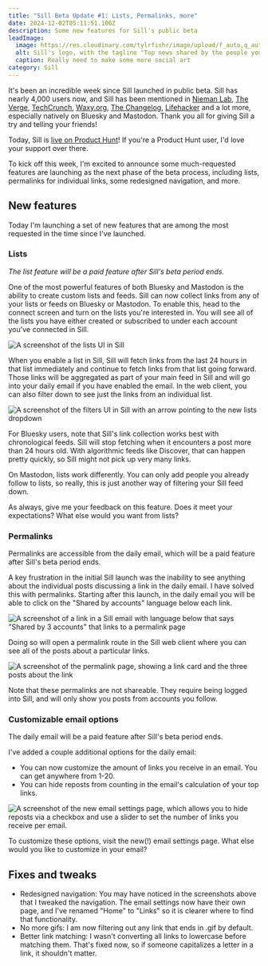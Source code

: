 ```yaml
---
title: "Sill Beta Update #1: Lists, Permalinks, more"
date: 2024-12-02T05:11:51.106Z
description: Some new features for Sill's public beta
leadImage:
  image: https://res.cloudinary.com/tylrfishr/image/upload/f_auto,q_auto/c_fill,w_1200/v1732254117/Screenshot_2024-11-22_at_12.41.47_AM_huctxm.png
  alt: Sill's logo, with the tagline "Top news shared by the people you trust"
  caption: Really need to make some more social art
category: Sill
---
```

It's been an incredible week since Sill launched in public beta. Sill has nearly 4,000 users now, and Sill has been mentioned in [Nieman Lab](https://www.niemanlab.org/2024/11/remember-nuzzel-a-similar-news-aggregating-tool-now-exists-for-bluesky/), [The Verge](https://www.theverge.com/2024/11/24/24303359/surveilled-buy-now-documentaries-tech-dune-installer), [TechCrunch](https://techcrunch.com/2024/11/25/sills-new-app-rounds-up-the-best-links-from-your-bluesky-and-mastodon-network/), [Waxy.org](https://waxy.org/2024/11/sill-find-trending-links-from-your-bluesky-and-mastodon-network/), [The Changelog](https://changelog.com/news/122), [Lifehacker](https://lifehacker.com/tech/sill-app-links-in-bluesky-mastodon-feeds) and a lot more, especially natively on Bluesky and Mastodon. Thank you all for giving Sill a try and telling your friends!

Today, Sill is [live on Product Hunt](https://www.producthunt.com/posts/sill)! If you're a Product Hunt user, I'd love your support over there.

To kick off this week, I'm excited to announce some much-requested features are launching as the next phase of the beta process, including lists, permalinks for individual links, some redesigned navigation, and more.

## New features

Today I'm launching a set of new features that are among the most requested in the time since I've launched.

### Lists

*The list feature will be a paid feature after Sill's beta period ends.*

One of the most powerful features of both Bluesky and Mastodon is the ability to create custom lists and feeds. Sill can now collect links from any of your lists or feeds on Bluesky or Mastodon. To enable this, head to the connect screen and turn on the lists you're interested in. You will see all of the lists you have either created or subscribed to under each account you've connected in Sill.

![A screenshot of the lists UI in Sill](https://res.cloudinary.com/tylrfishr/image/upload/f_auto,q_auto/c_fill,w_1200/v1733116769/Screenshot_2024-12-01_at_10.01.23_PM_towgem.png)

When you enable a list in Sill, Sill will fetch links from the last 24 hours in that list immediately and continue to fetch links from that list going forward. Those links will be aggregated as part of your main feed in Sill and will go into your daily email if you have enabled the email. In the web client, you can also filter down to see just the links from an individual list.

![A screenshot of the filters UI in Sill with an arrow pointing to the new lists dropdown](https://res.cloudinary.com/tylrfishr/image/upload/f_auto,q_auto/c_fill,w_1200/v1733116796/Screenshot_2024-12-01_at_10.09.09_PM_isfmhi.png)

For Bluesky users, note that Sill's link collection works best with chronological feeds. Sill will stop fetching when it encounters a post more than 24 hours old. With algorithmic feeds like Discover, that can happen pretty quickly, so Sill might not pick up very many links.

On Mastodon, lists work differently. You can only add people you already follow to lists, so really, this is just another way of filtering your Sill feed down.

As always, give me your feedback on this feature. Does it meet your expectations? What else would you want from lists?

### Permalinks

Permalinks are accessible from the daily email, which will be a paid feature after Sill's beta period ends.

A key frustration in the initial Sill launch was the inability to see anything about the individual posts discussing a link in the daily email. I have solved this with permalinks. Starting after this launch, in the daily email you will be able to click on the "Shared by <n> accounts" language below each link.

![A screenshot of a link in a Sill email with language below that says "Shared by 3 accounts" that links to a permalink page](https://res.cloudinary.com/tylrfishr/image/upload/f_auto,q_auto/c_fill,w_1200/v1733116839/Screenshot_2024-12-01_at_10.19.22_PM_iad8uw.png)

Doing so will open a permalink route in the Sill web client where you can see all of the posts about a particular links.

![A screenshot of the permalink page, showing a link card and the three posts about the link](https://res.cloudinary.com/tylrfishr/image/upload/f_auto,q_auto/c_fill,w_1200/v1733116886/Screenshot_2024-12-01_at_10.17.26_PM_rnppqh.png)

Note that these permalinks are not shareable. They require being logged into Sill, and will only show you posts from accounts you follow.

### Customizable email options

The daily email will be a paid feature after Sill's beta period ends.

I've added a couple additional options for the daily email:

* You can now customize the amount of links you receive in an email. You can get anywhere from 1-20.
* You can hide reposts from counting in the email's calculation of your top links.

![A screenshot of the new email settings page, which allows you to hide reposts via a checkbox and use a slider to set the number of links you receive per email.](https://res.cloudinary.com/tylrfishr/image/upload/f_auto,q_auto/c_fill,w_1200/v1733116877/Screenshot_2024-12-01_at_10.22.23_PM_ow58fd.png)

To customize these options, visit the new(!) email settings page. What else would you like to customize in your email?

## Fixes and tweaks

* Redesigned navigation: You may have noticed in the screenshots above that I tweaked the navigation. The email settings now have their own page, and I've renamed "Home" to "Links" so it is clearer where to find that functionality.
* No more gifs: I am now filtering out any link that ends in .gif by default.
* Better link matching: I wasn't converting all links to lowercase before matching them. That's fixed now, so if someone capitalizes a letter in a link, it shouldn't matter.